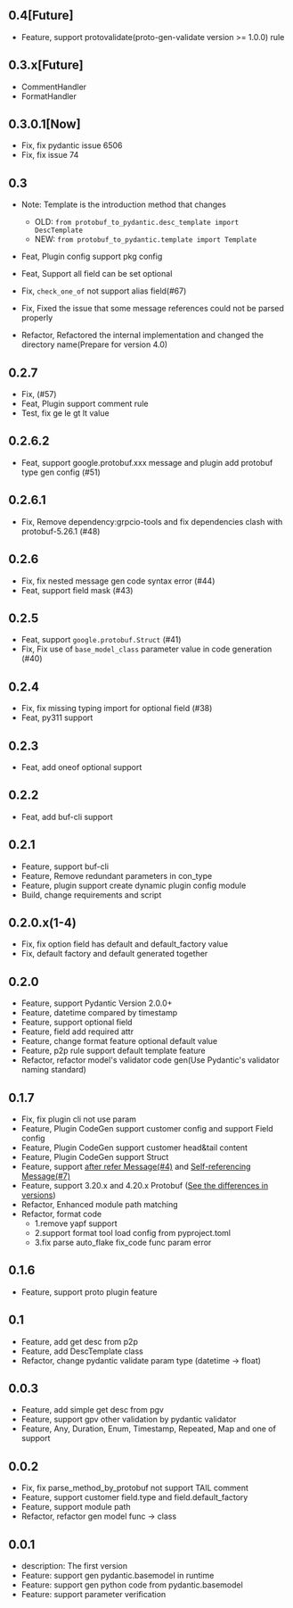 ## 0.4[Future]
- Feature, support protovalidate(proto-gen-validate version >= 1.0.0) rule
## 0.3.x[Future]
- CommentHandler
- FormatHandler
## 0.3.0.1[Now]
- Fix, fix pydantic issue 6506
- Fix, fix issue 74
## 0.3
- Note: Template is the introduction method that changes
  - OLD: `from protobuf_to_pydantic.desc_template import DescTemplate`
  - NEW: `from protobuf_to_pydantic.template import Template`

- Feat, Plugin config support pkg config
- Feat, Support all field can be set optional
- Fix, `check_one_of` not support alias field(#67)
- Fix, Fixed the issue that some message references could not be parsed properly
- Refactor, Refactored the internal implementation and changed the directory name(Prepare for version 4.0)

## 0.2.7
- Fix, (#57)
- Feat, Plugin support comment rule
- Test, fix ge le gt lt value

## 0.2.6.2
- Feat, support google.protobuf.xxx message and plugin add protobuf type gen config (#51)

## 0.2.6.1
- Fix, Remove dependency:grpcio-tools and fix dependencies clash with protobuf-5.26.1 (#48)

## 0.2.6
- Fix, fix nested message gen code syntax error (#44)
- Feat, support field mask (#43)

## 0.2.5
- Feat, support `google.protobuf.Struct` (#41)
- Fix, Fix use of `base_model_class` parameter value in code generation (#40)

## 0.2.4
- Fix, fix missing typing import for optional field (#38)
- Feat, py311 support

## 0.2.3
- Feat, add oneof optional support

## 0.2.2
- Feat, add buf-cli support

## 0.2.1
- Feature, support buf-cli
- Feature, Remove redundant parameters in con_type
- Feature, plugin support create dynamic plugin config module
- Build, change requirements and script

## 0.2.0.x(1-4)
- Fix, fix option field has default and default_factory value
- Fix, default factory and default generated together
## 0.2.0
- Feature, support Pydantic Version 2.0.0+
- Feature, datetime compared by timestamp
- Feature, support optional field
- Feature, field add required attr
- Feature, change format feature optional default value
- Feature, p2p rule support default template feature
- Refactor, refactor model's validator code gen(Use Pydantic's validator naming standard)
## 0.1.7
- Fix, fix plugin cli not use param
- Feature, Plugin CodeGen support customer config and support Field config
- Feature, Plugin CodeGen support customer head&tail content
- Feature, Plugin CodeGen support Struct
- Feature, support [after refer Message(#4)](https://github.com/so1n/protobuf_to_pydantic/issues/4) and [Self-referencing Message(#7)](https://github.com/so1n/protobuf_to_pydantic/issues/7)
- Feature, support 3.20.x and 4.20.x Protobuf ([See the differences in versions](https://protobuf.dev/news/2022-05-06/#python-updates))
- Refactor, Enhanced module path matching
- Refactor, format code
  - 1.remove yapf support
  - 2.support format tool load config from pyproject.toml
  - 3.fix parse auto_flake fix_code func param error
## 0.1.6
- Feature, support proto plugin feature

## 0.1
- Feature, add get desc from p2p
- Feature, add DescTemplate class
- Refactor, change pydantic validate param type (datetime -> float)

## 0.0.3
- Feature, add simple get desc from pgv
- Feature, support gpv other validation by pydantic validator
- Feature, Any, Duration, Enum, Timestamp, Repeated, Map and one of support

## 0.0.2
- Fix, fix parse_method_by_protobuf not support TAIL comment
- Feature, support customer field.type and field.default_factory
- Feature, support module path
- Refactor, refactor gen model func -> class
## 0.0.1
 - description: The first version
 - Feature: support gen pydantic.basemodel in runtime
 - Feature: support gen python code from pydantic.basemodel
 - Feature: support parameter verification

